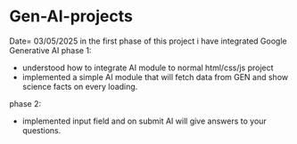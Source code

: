 # Gen-AI-projects

Date= 03/05/2025
in the first phase of this project i have integrated Google Generative AI
phase 1:

- understood how to integrate AI module to normal html/css/js project
- implemented a simple AI module that will fetch data from GEN and show science facts on every loading.

phase 2:

- implemented input field and on submit AI will give answers to your questions.
